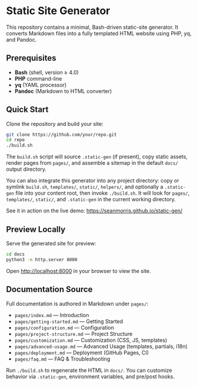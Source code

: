 # Static Site Generator

This repository contains a minimal, Bash-driven static-site generator. It converts Markdown files into a fully templated HTML website using PHP, yq, and Pandoc.

## Prerequisites

- **Bash** (shell, version ≥ 4.0)
- **PHP** command-line
- **yq** (YAML processor)
- **Pandoc** (Markdown to HTML converter)

## Quick Start

Clone the repository and build your site:

```bash
git clone https://github.com/your/repo.git
cd repo
./build.sh
```

The `build.sh` script will source `.static-gen` (if present), copy static assets, render pages from `pages/`, and assemble a sitemap in the default `docs/` output directory.

You can also integrate this generator into any project directory: copy or symlink `build.sh`, `templates/`, `static/`, `helpers/`, and optionally a `.static-gen` file into your content root, then invoke `./build.sh`. It will look for `pages/`, `templates/`, `static/`, and `.static-gen` in the current working directory.

See it in action on the live demo: https://seanmorris.github.io/static-gen/

## Preview Locally

Serve the generated site for preview:

```bash
cd docs
python3 -m http.server 8000
```

Open <http://localhost:8000> in your browser to view the site.

## Documentation Source

Full documentation is authored in Markdown under `pages/`:

- `pages/index.md` — Introduction
- `pages/getting-started.md` — Getting Started
- `pages/configuration.md` — Configuration
- `pages/project-structure.md` — Project Structure
- `pages/customization.md` — Customization (CSS, JS, templates)
- `pages/advanced-usage.md` — Advanced Usage (templates, partials, i18n)
- `pages/deployment.md` — Deployment (GitHub Pages, CI)
- `pages/faq.md` — FAQ & Troubleshooting

Run `./build.sh` to regenerate the HTML in `docs/`. You can customize behavior via `.static-gen`, environment variables, and pre/post hooks.